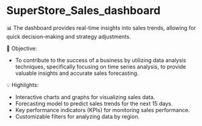 # SuperStore_Sales_dashboard
📊 The dashboard provides real-time insights into sales trends, allowing for quick decision-making and strategy adjustments.

🏹 Objective:
- To contribute to the success of a business by utilizing data analysis techniques, specifically focusing on time series analysis, to provide valuable insights and accurate sales forecasting.

💡 Highlights:
- Interactive charts and graphs for visualizing sales data.
- Forecasting model to predict sales trends for the next 15 days.
- Key performance indicators (KPIs) for monitoring sales performance.
- Customizable filters for analyzing data by region.
